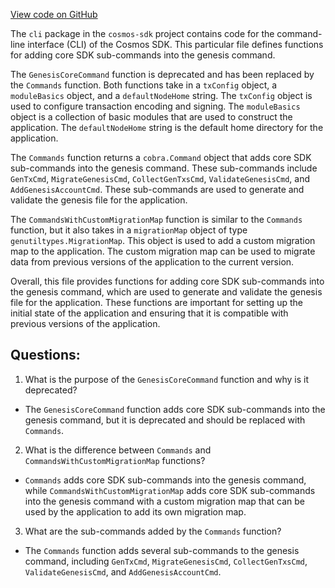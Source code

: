 [View code on GitHub](https://github.com/cosmos/cosmos-sdk.git/x/genutil/client/cli/commands.go)

The `cli` package in the `cosmos-sdk` project contains code for the command-line interface (CLI) of the Cosmos SDK. This particular file defines functions for adding core SDK sub-commands into the genesis command.

The `GenesisCoreCommand` function is deprecated and has been replaced by the `Commands` function. Both functions take in a `txConfig` object, a `moduleBasics` object, and a `defaultNodeHome` string. The `txConfig` object is used to configure transaction encoding and signing. The `moduleBasics` object is a collection of basic modules that are used to construct the application. The `defaultNodeHome` string is the default home directory for the application.

The `Commands` function returns a `cobra.Command` object that adds core SDK sub-commands into the genesis command. These sub-commands include `GenTxCmd`, `MigrateGenesisCmd`, `CollectGenTxsCmd`, `ValidateGenesisCmd`, and `AddGenesisAccountCmd`. These sub-commands are used to generate and validate the genesis file for the application.

The `CommandsWithCustomMigrationMap` function is similar to the `Commands` function, but it also takes in a `migrationMap` object of type `genutiltypes.MigrationMap`. This object is used to add a custom migration map to the application. The custom migration map can be used to migrate data from previous versions of the application to the current version.

Overall, this file provides functions for adding core SDK sub-commands into the genesis command, which are used to generate and validate the genesis file for the application. These functions are important for setting up the initial state of the application and ensuring that it is compatible with previous versions of the application.
## Questions: 
 1. What is the purpose of the `GenesisCoreCommand` function and why is it deprecated?
- The `GenesisCoreCommand` function adds core SDK sub-commands into the genesis command, but it is deprecated and should be replaced with `Commands`.
2. What is the difference between `Commands` and `CommandsWithCustomMigrationMap` functions?
- `Commands` adds core SDK sub-commands into the genesis command, while `CommandsWithCustomMigrationMap` adds core SDK sub-commands into the genesis command with a custom migration map that can be used by the application to add its own migration map.
3. What are the sub-commands added by the `Commands` function?
- The `Commands` function adds several sub-commands to the genesis command, including `GenTxCmd`, `MigrateGenesisCmd`, `CollectGenTxsCmd`, `ValidateGenesisCmd`, and `AddGenesisAccountCmd`.